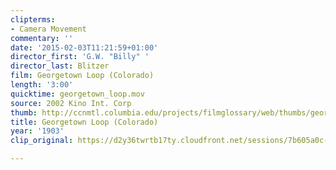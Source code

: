 ```yaml
---
clipterms:
- Camera Movement
commentary: ''
date: '2015-02-03T11:21:59+01:00'
director_first: 'G.W. "Billy" '
director_last: Blitzer
film: Georgetown Loop (Colorado)
length: '3:00'
quicktime: georgetown_loop.mov
source: 2002 Kino Int. Corp
thumb: http://ccnmtl.columbia.edu/projects/filmglossary/web/thumbs/georgetown_loop.jpg
title: Georgetown Loop (Colorado)
year: '1903'
clip_original: https://d2y36twrtb17ty.cloudfront.net/sessions/7b605a0c-31cc-48ce-83e7-ae31015c5307/7b2d88d2-9d12-4d04-a952-ae31015c530f-340c7707-85ea-4fed-91a2-ae31015c9c71.mp4

---
```

